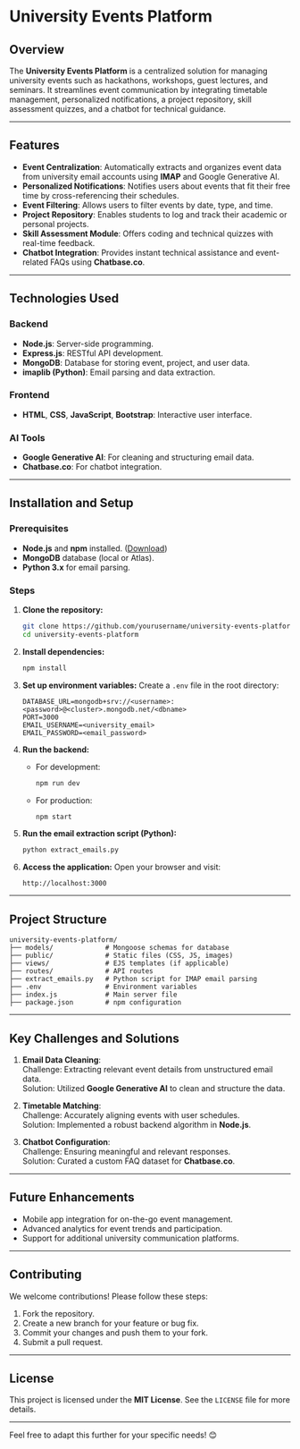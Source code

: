 

# University Events Platform

## Overview
The **University Events Platform** is a centralized solution for managing university events such as hackathons, workshops, guest lectures, and seminars. It streamlines event communication by integrating timetable management, personalized notifications, a project repository, skill assessment quizzes, and a chatbot for technical guidance.

---

## Features
- **Event Centralization**: Automatically extracts and organizes event data from university email accounts using **IMAP** and Google Generative AI.
- **Personalized Notifications**: Notifies users about events that fit their free time by cross-referencing their schedules.
- **Event Filtering**: Allows users to filter events by date, type, and time.
- **Project Repository**: Enables students to log and track their academic or personal projects.
- **Skill Assessment Module**: Offers coding and technical quizzes with real-time feedback.
- **Chatbot Integration**: Provides instant technical assistance and event-related FAQs using **Chatbase.co**.

---

## Technologies Used
### Backend
- **Node.js**: Server-side programming.
- **Express.js**: RESTful API development.
- **MongoDB**: Database for storing event, project, and user data.
- **imaplib (Python)**: Email parsing and data extraction.

### Frontend
- **HTML**, **CSS**, **JavaScript**, **Bootstrap**: Interactive user interface.

### AI Tools
- **Google Generative AI**: For cleaning and structuring email data.
- **Chatbase.co**: For chatbot integration.

---

## Installation and Setup

### Prerequisites
- **Node.js** and **npm** installed. ([Download](https://nodejs.org/))
- **MongoDB** database (local or Atlas).
- **Python 3.x** for email parsing.

### Steps
1. **Clone the repository:**
   ```bash
   git clone https://github.com/yourusername/university-events-platform.git
   cd university-events-platform
   ```

2. **Install dependencies:**
   ```bash
   npm install
   ```

3. **Set up environment variables:**
   Create a `.env` file in the root directory:
   ```plaintext
   DATABASE_URL=mongodb+srv://<username>:<password>@<cluster>.mongodb.net/<dbname>
   PORT=3000
   EMAIL_USERNAME=<university_email>
   EMAIL_PASSWORD=<email_password>
   ```

4. **Run the backend:**
   - For development:
     ```bash
     npm run dev
     ```
   - For production:
     ```bash
     npm start
     ```

5. **Run the email extraction script (Python):**
   ```bash
   python extract_emails.py
   ```

6. **Access the application:**
   Open your browser and visit:
   ```
   http://localhost:3000
   ```

---

## Project Structure
```
university-events-platform/
├── models/             # Mongoose schemas for database
├── public/             # Static files (CSS, JS, images)
├── views/              # EJS templates (if applicable)
├── routes/             # API routes
├── extract_emails.py   # Python script for IMAP email parsing
├── .env                # Environment variables
├── index.js            # Main server file
├── package.json        # npm configuration
```

---

## Key Challenges and Solutions
1. **Email Data Cleaning**:  
   Challenge: Extracting relevant event details from unstructured email data.  
   Solution: Utilized **Google Generative AI** to clean and structure the data.  

2. **Timetable Matching**:  
   Challenge: Accurately aligning events with user schedules.  
   Solution: Implemented a robust backend algorithm in **Node.js**.  

3. **Chatbot Configuration**:  
   Challenge: Ensuring meaningful and relevant responses.  
   Solution: Curated a custom FAQ dataset for **Chatbase.co**.  

---

## Future Enhancements
- Mobile app integration for on-the-go event management.
- Advanced analytics for event trends and participation.
- Support for additional university communication platforms.

---

## Contributing
We welcome contributions! Please follow these steps:  
1. Fork the repository.  
2. Create a new branch for your feature or bug fix.  
3. Commit your changes and push them to your fork.  
4. Submit a pull request.

---

## License
This project is licensed under the **MIT License**. See the `LICENSE` file for more details.

---

Feel free to adapt this further for your specific needs! 😊
